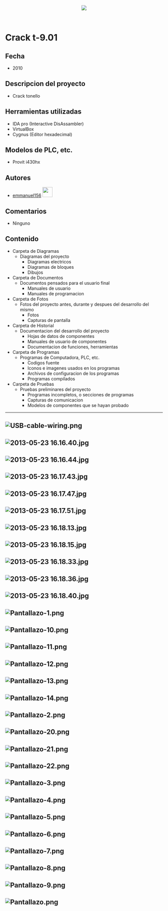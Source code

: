 <br/>
<p align="center">
  <img src="https://avatars2.githubusercontent.com/u/15052789?v=3&s=200">
</p>
<br/>

# Crack t-9.01

## Fecha
* 2010

## Descripcion del proyecto
* Crack tonello

## Herramientas utilizadas
* IDA pro (Interactive DisAssambler)
* VirtualBox
* Cygnus (Editor hexadecimal)

## Modelos de PLC, etc.
* Provit i430hx

## Autores
* <a href="http://www.github.com/emmanuel156">emmanuel156</a> <img src="https://avatars0.githubusercontent.com/u/15036095?v=3" height="32" width="32">

## Comentarios
* Ninguno

## Contenido
* Carpeta de Diagramas
	* Diagramas del proyecto
		* Diagramas electricos
		* Diagramas de bloques
		* Dibujos
* Carpeta de Documentos
	* Documentos pensados para el usuario final
		* Manuales de usuario
		* Manuales de programacion
* Carpeta de Fotos
	* Fotos del proyecto antes, durante y despues del desarrollo del mismo
		* Fotos
		* Capturas de pantalla
* Carpeta de Historial
	* Documentacion del desarrollo del proyecto
		* Hojas de datos de componentes
		* Manuales de usuario de componentes
		* Documentacion de funciones, herramientas
* Carpeta de Programas
	* Programas de Computadora, PLC, etc. 
		* Codigos fuente
		* Iconos e imagenes usados en los programas
		* Archivos de configuracion de los programas
		* Programas compilados
* Carpeta de Pruebas
	* Pruebas preliminares del proyecto
		* Programas incompletos, o secciones de programas
		* Capturas de comunicacion
		* Modelos de componentes que se hayan probado

---
![USB-cable-wiring.png](/Diagramas/USB-cable-wiring.png)
---
![2013-05-23 16.16.40.jpg](/Fotos/2013-05-23%2016.16.40.jpg)
---
![2013-05-23 16.16.44.jpg](/Fotos/2013-05-23%2016.16.44.jpg)
---
![2013-05-23 16.17.43.jpg](/Fotos/2013-05-23%2016.17.43.jpg)
---
![2013-05-23 16.17.47.jpg](/Fotos/2013-05-23%2016.17.47.jpg)
---
![2013-05-23 16.17.51.jpg](/Fotos/2013-05-23%2016.17.51.jpg)
---
![2013-05-23 16.18.13.jpg](/Fotos/2013-05-23%2016.18.13.jpg)
---
![2013-05-23 16.18.15.jpg](/Fotos/2013-05-23%2016.18.15.jpg)
---
![2013-05-23 16.18.33.jpg](/Fotos/2013-05-23%2016.18.33.jpg)
---
![2013-05-23 16.18.36.jpg](/Fotos/2013-05-23%2016.18.36.jpg)
---
![2013-05-23 16.18.40.jpg](/Fotos/2013-05-23%2016.18.40.jpg)
---
![Pantallazo-1.png](/Fotos/Pantallazo-1.png)
---
![Pantallazo-10.png](/Fotos/Pantallazo-10.png)
---
![Pantallazo-11.png](/Fotos/Pantallazo-11.png)
---
![Pantallazo-12.png](/Fotos/Pantallazo-12.png)
---
![Pantallazo-13.png](/Fotos/Pantallazo-13.png)
---
![Pantallazo-14.png](/Fotos/Pantallazo-14.png)
---
![Pantallazo-2.png](/Fotos/Pantallazo-2.png)
---
![Pantallazo-20.png](/Fotos/Pantallazo-20.png)
---
![Pantallazo-21.png](/Fotos/Pantallazo-21.png)
---
![Pantallazo-22.png](/Fotos/Pantallazo-22.png)
---
![Pantallazo-3.png](/Fotos/Pantallazo-3.png)
---
![Pantallazo-4.png](/Fotos/Pantallazo-4.png)
---
![Pantallazo-5.png](/Fotos/Pantallazo-5.png)
---
![Pantallazo-6.png](/Fotos/Pantallazo-6.png)
---
![Pantallazo-7.png](/Fotos/Pantallazo-7.png)
---
![Pantallazo-8.png](/Fotos/Pantallazo-8.png)
---
![Pantallazo-9.png](/Fotos/Pantallazo-9.png)
---
![Pantallazo.png](/Fotos/Pantallazo.png)
---
